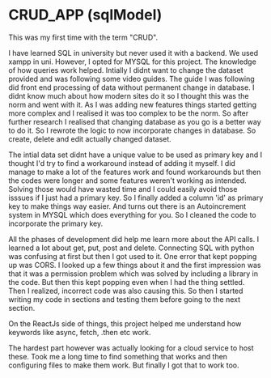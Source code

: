 # CRUD_APP (sqlModel)
 
This was my first time with the term "CRUD". 

I have learned SQL in university but never used it with a backend. We used xampp in uni. However, I opted for MYSQL for this project. The knowledge of how queries work helped. Intially I didnt want to change the dataset provided and was following some video guides. The guide I was following did front end processing of data without permanent change in database. I didnt know much about how modern sites do it so I thought this was the norm and went with it. As I was adding new features things started getting more complex and I realised it was too complex to be the norm. So after further research I realised that changing database as you go is a better way to do it. So I rewrote the logic to now incorporate changes in database. So create, delete and edit actually changed dataset. 

The intial data set didnt have a unique value to be used as primary key and I thought I'd try to find a workaround instead of adding it myself. I did manage to make a lot of the features work and found workarounds but then the codes were longer and some features weren't working as intended. Solving those would have wasted time and I could easily avoid those isssues if I just had a primary key. So I finally added a column 'id' as primary key to make things way easier. And turns out there is an Autoincrement system in MYSQL which does everything for you. So I cleaned the code to incorporate the primary key.

All the phases of development did help me learn more about the API calls. I learned a lot about get, put, post and delete. Connecting SQL with python was confusing at first but then I got used to it. One error that kept popping up was CORS. I looked up a few things about it and the first impression was that it was a permission problem which was solved by including a library in the code. But then this kept popping even when I had the thing settled. Then I realized, incorrect code was also causing this. So then I started writing my code in sections and testing them before going to the next section.

On the ReactJs side of things, this project helped me understand how keywords like async, fetch, .then etc work. 

The hardest part however was actually looking for a cloud service to host these. Took me a long time to find something that works and then configuring files to make them work. But finally I got that to work too.
